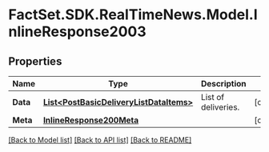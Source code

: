 # FactSet.SDK.RealTimeNews.Model.InlineResponse2003

## Properties

Name | Type | Description | Notes
------------ | ------------- | ------------- | -------------
**Data** | [**List&lt;PostBasicDeliveryListDataItems&gt;**](PostBasicDeliveryListDataItems.md) | List of deliveries. | [optional] 
**Meta** | [**InlineResponse200Meta**](InlineResponse200Meta.md) |  | [optional] 

[[Back to Model list]](../README.md#documentation-for-models) [[Back to API list]](../README.md#documentation-for-api-endpoints) [[Back to README]](../README.md)

